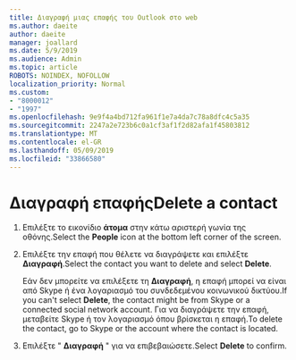 ```yaml
---
title: Διαγραφή μιας επαφής του Outlook στο web
ms.author: daeite
author: daeite
manager: joallard
ms.date: 5/9/2019
ms.audience: Admin
ms.topic: article
ROBOTS: NOINDEX, NOFOLLOW
localization_priority: Normal
ms.custom:
- "8000012"
- "1997"
ms.openlocfilehash: 9e9f4a4bd712fa961f1e7a4da7c78a8dfc4c5a35
ms.sourcegitcommit: 2247a2e723b6c0a1cf3af1f2d82afa1f45803812
ms.translationtype: MT
ms.contentlocale: el-GR
ms.lasthandoff: 05/09/2019
ms.locfileid: "33866580"
---
```

# <a name="delete-a-contact"></a><span data-ttu-id="8b2ee-102">Διαγραφή επαφής</span><span class="sxs-lookup"><span data-stu-id="8b2ee-102">Delete a contact</span></span>

1. <span data-ttu-id="8b2ee-103">Επιλέξτε το εικονίδιο **άτομα** στην κάτω αριστερή γωνία της οθόνης.</span><span class="sxs-lookup"><span data-stu-id="8b2ee-103">Select the **People** icon at the bottom left corner of the screen.</span></span>

2. <span data-ttu-id="8b2ee-104">Επιλέξτε την επαφή που θέλετε να διαγράψετε και επιλέξτε **Διαγραφή**.</span><span class="sxs-lookup"><span data-stu-id="8b2ee-104">Select the contact you want to delete and select **Delete**.</span></span>

    <span data-ttu-id="8b2ee-105">Εάν δεν μπορείτε να επιλέξετε τη **Διαγραφή**, η επαφή μπορεί να είναι από Skype ή ένα λογαριασμό του συνδεδεμένου κοινωνικού δικτύου.</span><span class="sxs-lookup"><span data-stu-id="8b2ee-105">If you can't select **Delete**, the contact might be from Skype or a connected social network account.</span></span> <span data-ttu-id="8b2ee-106">Για να διαγράψετε την επαφή, μεταβείτε Skype ή τον λογαριασμό όπου βρίσκεται η επαφή.</span><span class="sxs-lookup"><span data-stu-id="8b2ee-106">To delete the contact, go to Skype or the account where the contact is located.</span></span>

3. <span data-ttu-id="8b2ee-107">Επιλέξτε " **Διαγραφή** " για να επιβεβαιώσετε.</span><span class="sxs-lookup"><span data-stu-id="8b2ee-107">Select **Delete** to confirm.</span></span>